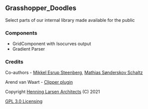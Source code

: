 ## Grasshopper_Doodles
Select parts of our internal library made available for the public

### Components
- GridComponent with Isocurves output
- Gradient Parser




### Credits
Co-authors - [Mikkel Esrup Steenberg](https://www.github.com/mistdk), [Mathias Sønderskov Schaltz](https://www.github.com/Sonderwoods)

Arend van Waart - [Clipper plugin](https://github.com/arendvw/clipper)


Copyright [Henning Larsen Architects](http://www.henninglarsen.com) (C) 2021

[GPL 3.0 Licensing](https://www.gnu.org/licenses/gpl-3.0.html)
